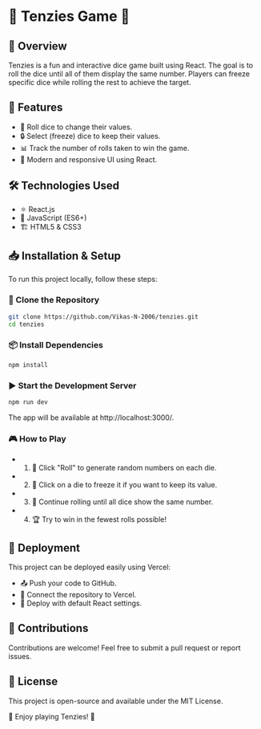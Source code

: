 # 🎲 Tenzies Game 🎲

## 🚀 Overview
Tenzies is a fun and interactive dice game built using React. The goal is to roll the dice until all of them display the same number. Players can freeze specific dice while rolling the rest to achieve the target.

## 🌟 Features
- 🎲 Roll dice to change their values.
- 🔒 Select (freeze) dice to keep their values.
- 📊 Track the number of rolls taken to win the game.
- 🎨 Modern and responsive UI using React.

## 🛠 Technologies Used
- ⚛️ React.js
- 📜 JavaScript (ES6+)
- 🏗 HTML5 & CSS3

## 📥 Installation & Setup
To run this project locally, follow these steps:

### 📂 Clone the Repository

```sh
git clone https://github.com/Vikas-N-2006/tenzies.git
cd tenzies
```

### 📦 Install Dependencies
```sh
npm install
```

### ▶️ Start the Development Server
```sh
npm run dev
```

The app will be available at http://localhost:3000/.

### 🎮 How to Play
- 1. 🎲 Click "Roll" to generate random numbers on each die.
- 2. 🛑 Click on a die to freeze it if you want to keep its value.
- 3. 🔄 Continue rolling until all dice show the same number.
- 4. 🏆 Try to win in the fewest rolls possible!

## 🚀 Deployment
This project can be deployed easily using Vercel:
- 📤 Push your code to GitHub.
- 🔗 Connect the repository to Vercel.
- 🚀 Deploy with default React settings.

## 🤝 Contributions
Contributions are welcome! Feel free to submit a pull request or report issues.

## 📜 License
This project is open-source and available under the MIT License.

🎉 Enjoy playing Tenzies! 🎲